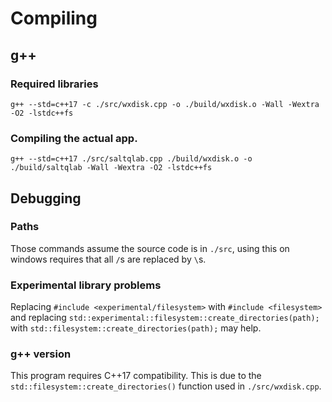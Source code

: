 # Compiling

## g++

### Required libraries

```
g++ --std=c++17 -c ./src/wxdisk.cpp -o ./build/wxdisk.o -Wall -Wextra -O2 -lstdc++fs
```

### Compiling the actual app.

```
g++ --std=c++17 ./src/saltqlab.cpp ./build/wxdisk.o -o ./build/saltqlab -Wall -Wextra -O2 -lstdc++fs
```

## Debugging

### Paths

Those commands assume the source code is in ```./src```, using this on windows requires that all ```/```s are replaced by ```\```s.

### Experimental library problems

Replacing ```#include <experimental/filesystem>``` with ```#include <filesystem>``` and replacing ```std::experimental::filesystem::create_directories(path);``` with ```std::filesystem::create_directories(path);``` may help.

### g++ version

This program requires C++17 compatibility. This is due to the ```std::filesystem::create_directories()``` function used in ```./src/wxdisk.cpp```.